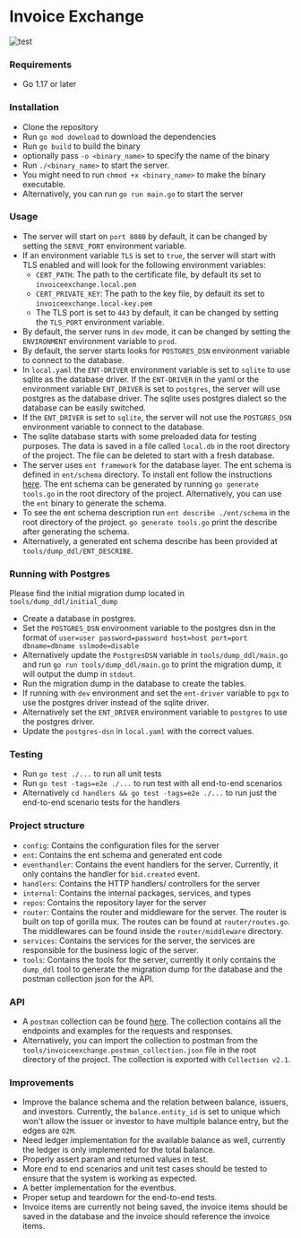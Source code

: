 # Invoice Exchange
![test](https://github.com/tauki/invoiceexchange/actions/workflows/test.yml/badge.svg)

### Requirements
- Go 1.17 or later

### Installation
- Clone the repository
- Run `go mod download` to download the dependencies
- Run `go build` to build the binary
- optionally pass `-o <binary_name>` to specify the name of the binary
- Run `./<binary_name>` to start the server.
- You might need to run `chmod +x <binary_name>` to make the binary executable.
- Alternatively, you can run `go run main.go` to start the server

### Usage
- The server will start on `port 8080` by default, it can be changed by setting the `SERVE_PORT` environment variable.
- If an environment variable `TLS` is set to `true`, the server will start with TLS enabled and will look for the following environment variables:
    - `CERT_PATH`: The path to the certificate file, by default its set to `invoiceexchange.local.pem`
    - `CERT_PRIVATE_KEY`: The path to the key file, by default its set to `invoiceexchange.local-key.pem`
    - The TLS port is set to `443` by default, it can be changed by setting the `TLS_PORT` environment variable.
- By default, the server runs in `dev` mode, it can be changed by setting the `ENVIRONMENT` environment variable to `prod`.
- By default, the server starts looks for `POSTGRES_DSN` environment variable to connect to the database.
- In `local.yaml` the `ENT-DRIVER` environment variable is set to `sqlite` to use sqlite as the database driver. If the `ENT-DRIVER` in the yaml or the environment variable `ENT_DRIVER` is set to `postgres`, the server will use postgres as the database driver. The sqlite uses postgres dialect so the database can be easily switched.
- If the `ENT_DRIVER` is set to `sqlite`, the server will not use the `POSTGRES_DSN` environment variable to connect to the database.
- The sqlite database starts with some preloaded data for testing purposes. The data is saved in a file called `local.db` in the root directory of the project. The file can be deleted to start with a fresh database.
- The server uses `ent framework` for the database layer. The ent schema is defined in `ent/schema` directory. To install ent follow the instructions [here](https://entgo.io/docs/getting-started/). The ent schema can be generated by running `go generate tools.go` in the root directory of the project. Alternatively, you can use the `ent` binary to generate the schema. 
- To see the ent schema description run `ent describe ./ent/schema` in the root directory of the project. `go generate tools.go` print the describe after generating the schema.
- Alternatively, a generated ent schema describe has been provided at `tools/dump_ddl/ENT_DESCRIBE`. 

### Running with Postgres
Please find the initial migration dump located in `tools/dump_ddl/initial_dump`
- Create a database in postgres.
- Set the `POSTGRES_DSN` environment variable to the postgres dsn in the format of `user=user password=password host=host port=port dbname=dbname sslmode=disable`
- Alternatively update the `PostgresDSN` variable in `tools/dump_ddl/main.go` and run `go run tools/dump_ddl/main.go` to print the migration dump, it will output the dump in `stdout`.
- Run the migration dump in the database to create the tables.
- If running with `dev` environment and set the `ent-driver` variable to `pgx` to use the postgres driver instead of the sqlite driver.
- Alternatively set the `ENT_DRIVER` environment variable to `postgres` to use the postgres driver.
- Update the `postgres-dsn` in `local.yaml` with the correct values.

### Testing
- Run `go test ./...` to run all unit tests
- Run `go test -tags=e2e ./...` to run test with all end-to-end scenarios
- Alternatively `cd handlers && go test -tags=e2e ./...` to run just the end-to-end scenario tests for the handlers

### Project structure
 - `config`: Contains the configuration files for the server
 - `ent`: Contains the ent schema and generated ent code
 - `eventhandler`: Contains the event handlers for the server. Currently, it only contains the handler for `bid.created` event.
 - `handlers`: Contains the HTTP handlers/ controllers for the server
 - `internal`: Contains the internal packages, services, and types
 - `repos`: Contains the repository layer for the server
 - `router`: Contains the router and middleware for the server. The router is built on top of gorilla mux. The routes can be found at `router/routes.go`. The middlewares can be found inside the `router/middleware` directory.
 - `services`: Contains the services for the server, the services are responsible for the business logic of the server.
 - `tools`: Contains the tools for the server, currently it only contains the `dump_ddl` tool to generate the migration dump for the database and the postman collection json for the API.

### API
- A `postman` collection can be found [here](https://api.postman.com/collections/3106382-d149af12-3d6f-4e7f-aaa4-05e54c5e6c57?access_key=PMAT-01H4M16QCQXARW45QZAZ8E31TV). The collection contains all the endpoints and examples for the requests and responses.
- Alternatively, you can import the collection to postman from the `tools/invoiceexchange.postman_collection.json` file in the root directory of the project. The collection is exported with `Collection v2.1`.

### Improvements
- Improve the balance schema and the relation between balance, issuers, and investors. Currently, the `balance.entity_id` is set to unique which won't allow the issuer or investor to have multiple balance entry, but the edges are `O2M`.
- Need ledger implementation for the available balance as well, currently the ledger is only implemented for the total balance.
- Properly assert param and returned values in test.
- More end to end scenarios and unit test cases should be tested to ensure that the system is working as expected.
- A better implementation for the eventbus.
- Proper setup and teardown for the end-to-end tests.
- Invoice items are currently not being saved, the invoice items should be saved in the database and the invoice should reference the invoice items.